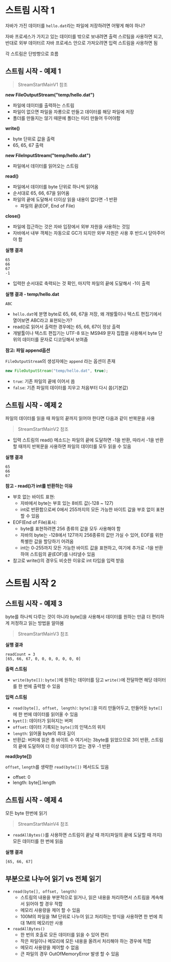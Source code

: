 # 스트림 시작 1

자바가 가진 데이터를 `hello.dat`라는 파일에 저장하려면 어떻게 해야 하나?

자바 프로세스가 가지고 있는 데이터를 밖으로 보내려면 출력 스르팀을 사용하면 되고, 반대로 외부 데이터르 자바 프로세스 안으로 가져오려면 입력 스트림을 사용하면 됨

각 스트림은 단방향으로 흐름

## 스트림 시작 - 예제 1

> StreamStartMainV1 참조
> 

**new FileOutputStream("temp/hello.dat")**

- 파일에 데이터를 출력하는 스트림
- 파일이 없으면 파일을 자롱으로 만들고 데이터를 해당 파일에 저장
- 폴더를 만들지는 않기 때문에 폴더는 미리 만들어 두어야함

**write()**

- byte 단위로 값을 출력
- 65, 65, 67 출력

**new FileInputStream("temp/hello.dat")**

- 파일에서 데이터를 읽어오는 스트림

**read()**

- 파일에서 데이터를 byte 단위로 하나씩 읽어옴
- 순서대로 65, 66, 67을 읽어옴
- 파일의 끝에 도달해서 더이상 읽을 내용이 없다면 -1 반환
  - 파일의 끝(EOF, End of File)

**close()**

- 파일에 접근하는 것은 자바 입장에서 외부 자원을 사용하는 것임
- 자바에서 내부 객체는 자동으로 GC가 되지만 외부 자원은 사용 후 반드시 닫아주어야 함

**실행 결과**

```shell
65
66
67
-1
```

- 입력한 순서대로 축력되는 것 확인, 마지막 파일의 끝에 도달해서 -1이 출력

**실행 결과 - temp/hello.dat**

```shell
ABC
```

- `hello.dat`에 분명 byte로 65, 66, 67을 저장, 왜 개발툴이나 텍스트 편집기에서 열어보면 ABC라고 표현되는가?
- read()로 읽어서 출력한 경우에는 65, 66, 67이 정상 출력
- 개발툴이나 텍스트 편집기는 UTF-8 또는 MS949 문자 집합을 사용해서 byte 단위의 데이터를 문자로 디코딩해서 보여줌

**참고: 파일 append옵션**

`FileOutputStream`의 생성자에는 `append` 라는 옵션이 존재

```java
new FileOutputStream("temp/hello.dat", true);
```

- `true`: 기존 파일의 끝에 이어서 씀
- `false`: 기존 파일의 데이터를 지우고 처음부터 다시 씀(기본값)

## 스트림 시작 - 예제 2

파일의 데이터를 읽을 때 파일의 끝까지 읽어야 한다면 다음과 같이 반복문을 사용

> StreamStartMainV2 참조

- 입력 스트림의 read() 메소드는 파일의 끝에 도달하면 -1을 반환, 따라서 -1을 반환할 때까지 반복문을 사용하면 파일의 데이터를 모두 읽을 수 있음

**실행 결과**

```shell
65
66
67
```

**참고 - read()가 int를 반환하는 이유**

- 부호 없는 바이트 표현:
  - 자바에서 byte는 부호 있는 8비트 값(-128 ~ 127)
  - int로 반환함으로써 0에서 255까지의 모든 가능한 바이트 값을 부호 없이 표현할 수 있음
- EOF(End of File)표시:
  - byte를 표현하려면 256 종류의 값을 모두 사용해야 함
  - 자바의 byte는 -128에서 127까지 256종류의 값만 가실 수 있어, EOF를 위한 특별한 값을 할당하기 어려움
  - int는 0-255까지 모든 가능한 바이트 값을 표현하고, 여기에 추가로 -1을 반환하여 스트림의 끝(EOF)를 나타낼수 있음
- 참고로 write()의 경우도 비슷한 이유로 int 타입을 입력 받음

# 스트림 시작 2

## 스트림 시작 - 예제 3

byte를 하나씩 다루는 것이 아니라 byte[]을 사용해서 데이터를 원하는 만큼 더 편리하게 저정하고 읽는 방법을 알아봄

> StreamStartMainV3 참조

**실행 결과**

```shell
readCount = 3
[65, 66, 67, 0, 0, 0, 0, 0, 0, 0]
```

**출력 스트림**

- `write(byte[])`: `byte[]`에 원하는 데이터를 담고 `write()`에 전달하면 해당 데이터를 한 번에 출력할 수 있음

**입력 스트림**

- `read(byte[], offset, length)`: `byte[]`을 미리 만들어두고, 만들어둔 `byte[]`에 한 번에 데이터를 읽어올 수 있음
- `byet[]`: 데이터가 읽혀지는 버퍼
- `offset`: 데이터 기록되는 `byte[]`의 인덱스의 위치
- `length`: 읽어올 byte의 최대 길이
- 반환값: 버퍼에 읽은 총 바이트 수 여기서는 3byte를 읽었으므로 3이 반환, 스트림의 끝에 도달하여 더 이상 데이터가 없는 경우 -1 반환

**read(byte[])**

`offset`, `length`를 생략한 `read(byte[])` 메서드도 있음
  - offset: 0
  - length: byte[].length

## 스트림 시작 - 예제 4

모든 byte 한번에 읽기

> StreamStartMainV4 참조

- `readAllBytes()`를 사용하면 스트림이 끝날 때 까지(파일의 끝에 도달할 때 까지) 모든 데이터를 한 번에 읽음

**실행 결과**

```shell
[65, 66, 67]
```

## 부분으로 나누어 읽기 vs 전체 읽기

- `read(byte[], offset, length)`
  - 스트림의 내용을 부분적으로 읽거나, 읽은 내용을 처리하면서 스트림을 계속해서 읽어야 할 경우 적합
  - 메모리 사용량을 제어 할 수 있음
  - 100M의 파일을 1M 단위로 나누어 읽고 처리하는 방식을 사용하면 한 번에 최대 1M의 메모리만 사용
- `readAllBytes()`
  - 한 번의 호출로 모든 데이터를 읽을 수 있어 편리
  - 작은 파일이나 메모리에 모든 내용을 올려서 처리해야 하는 경우에 적합
  - 메모리 사용량을 제어할 수 없음
  - 큰 파일의 경우 OutOfMemoryError 발생 할 수 있음


